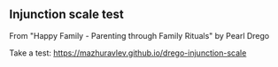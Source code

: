 ## Injunction scale test

From "Happy Family - Parenting through Family Rituals" by Pearl Drego

Take a test: https://mazhuravlev.github.io/drego-injunction-scale